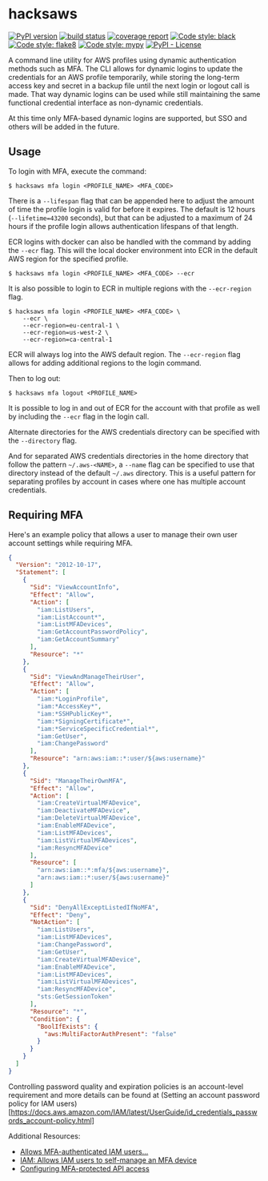 # hacksaws

[![PyPI version](https://badge.fury.io/py/hacksaws.svg)](https://badge.fury.io/py/hacksaws)
[![build status](https://gitlab.com/rocket-boosters/hacksaws/badges/main/pipeline.svg)](https://gitlab.com/rocket-boosters/hacksaws/commits/main)
[![coverage report](https://gitlab.com/rocket-boosters/hacksaws/badges/main/coverage.svg)](https://gitlab.com/rocket-boosters/hacksaws/commits/main)
[![Code style: black](https://img.shields.io/badge/code%20style-black-000000.svg)](https://github.com/psf/black)
[![Code style: flake8](https://img.shields.io/badge/code%20style-flake8-white)](https://gitlab.com/pycqa/flake8)
[![Code style: mypy](https://img.shields.io/badge/code%20style-mypy-white)](http://mypy-lang.org/)
[![PyPI - License](https://img.shields.io/pypi/l/hacksaws)](https://pypi.org/project/hacksaws/)

A command line utility for AWS profiles using dynamic authentication 
methods such as MFA. The CLI allows for dynamic logins to update
the credentials for an AWS profile temporarily, while storing the
long-term access key and secret in a backup file until the next
login or logout call is made. That way dynamic logins can be used while
still maintaining the same functional credential interface as
non-dynamic credentials.

At this time only MFA-based dynamic logins are supported, but SSO
and others will be added in the future.

## Usage

To login with MFA, execute the command:

```shell script
$ hacksaws mfa login <PROFILE_NAME> <MFA_CODE>
```

There is a `--lifespan` flag that can be appended here to adjust
the amount of time the profile login is valid for before it expires.
The default is 12 hours (`--lifetime=43200` seconds), but that can
be adjusted to a maximum of 24 hours if the profile login allows
authentication lifespans of that length.

ECR logins with docker can also be handled with the command by adding the `--ecr`
flag. This will the local docker environment into ECR in the default AWS region for
the specified profile.

```shell script
$ hacksaws mfa login <PROFILE_NAME> <MFA_CODE> --ecr
```

It is also possible to login to ECR in multiple regions with the `--ecr-region` flag.

```shell script
$ hacksaws mfa login <PROFILE_NAME> <MFA_CODE> \
    --ecr \
    --ecr-region=eu-central-1 \
    --ecr-region=us-west-2 \
    --ecr-region=ca-central-1
```

ECR will always log into the AWS default region. The `--ecr-region` flag allows for
adding additional regions to the login command.

Then to log out:

```shell script
$ hacksaws mfa logout <PROFILE_NAME>
```

It is possible to log in and out of ECR for the account with that
profile as well by including the `--ecr` flag in the login call.

Alternate directories for the AWS credentials directory can be
specified with the `--directory` flag. 

And for separated AWS credentials directories in the home directory
that follow the pattern `~/.aws-<NAME>`, a `--name` flag can be
specified to use that directory instead of the default `~/.aws`
directory. This is a useful pattern for separating profiles by
account in cases where one has multiple account credentials.

## Requiring MFA

Here's an example policy that allows a user to manage their own
user account settings while requiring MFA.

```json
{
  "Version": "2012-10-17",
  "Statement": [
    {
      "Sid": "ViewAccountInfo",
      "Effect": "Allow",
      "Action": [
        "iam:ListUsers",
        "iam:ListAccount*",
        "iam:ListMFADevices",
        "iam:GetAccountPasswordPolicy",
        "iam:GetAccountSummary"
      ],
      "Resource": "*"
    },
    {
      "Sid": "ViewAndManageTheirUser",
      "Effect": "Allow",
      "Action": [
        "iam:*LoginProfile",
        "iam:*AccessKey*",
        "iam:*SSHPublicKey*",
        "iam:*SigningCertificate*",
        "iam:*ServiceSpecificCredential*",
        "iam:GetUser",
        "iam:ChangePassword"
      ],
      "Resource": "arn:aws:iam::*:user/${aws:username}"
    },
    {
      "Sid": "ManageTheirOwnMFA",
      "Effect": "Allow",
      "Action": [
        "iam:CreateVirtualMFADevice",
        "iam:DeactivateMFADevice",
        "iam:DeleteVirtualMFADevice",
        "iam:EnableMFADevice",
        "iam:ListMFADevices",
        "iam:ListVirtualMFADevices",
        "iam:ResyncMFADevice"
      ],
      "Resource": [
        "arn:aws:iam::*:mfa/${aws:username}",
        "arn:aws:iam::*:user/${aws:username}"
      ]
    },
    {
      "Sid": "DenyAllExceptListedIfNoMFA",
      "Effect": "Deny",
      "NotAction": [
        "iam:ListUsers",
        "iam:ListMFADevices",
        "iam:ChangePassword",
        "iam:GetUser",
        "iam:CreateVirtualMFADevice",
        "iam:EnableMFADevice",
        "iam:ListMFADevices",
        "iam:ListVirtualMFADevices",
        "iam:ResyncMFADevice",
        "sts:GetSessionToken"
      ],
      "Resource": "*",
      "Condition": {
        "BoolIfExists": {
          "aws:MultiFactorAuthPresent": "false"
        }
      }
    }
  ]
}
```

Controlling password quality and expiration policies is an account-level requirement
and more details can be found at
(Setting an account password policy for IAM users)[https://docs.aws.amazon.com/IAM/latest/UserGuide/id_credentials_passwords_account-policy.html]

Additional Resources:

- [Allows MFA-authenticated IAM users...](https://docs.aws.amazon.com/IAM/latest/UserGuide/reference_policies_examples_aws_my-sec-creds-self-manage-mfa-only.html)
- [IAM: Allows IAM users to self-manage an MFA device](https://docs.aws.amazon.com/IAM/latest/UserGuide/reference_policies_examples_iam_mfa-selfmanage.html)
- [Configuring MFA-protected API access](https://docs.amazonaws.cn/en_us/IAM/latest/UserGuide/id_credentials_mfa_configure-api-require.html)
